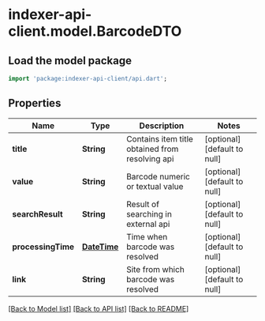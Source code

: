 # indexer-api-client.model.BarcodeDTO

## Load the model package
```dart
import 'package:indexer-api-client/api.dart';
```

## Properties
Name | Type | Description | Notes
------------ | ------------- | ------------- | -------------
**title** | **String** | Contains item title obtained from resolving api | [optional] [default to null]
**value** | **String** | Barcode numeric or textual value | [optional] [default to null]
**searchResult** | **String** | Result of searching in external api | [optional] [default to null]
**processingTime** | [**DateTime**](DateTime.md) | Time when barcode was resolved | [optional] [default to null]
**link** | **String** | Site from which barcode was resolved | [optional] [default to null]

[[Back to Model list]](../README.md#documentation-for-models) [[Back to API list]](../README.md#documentation-for-api-endpoints) [[Back to README]](../README.md)

